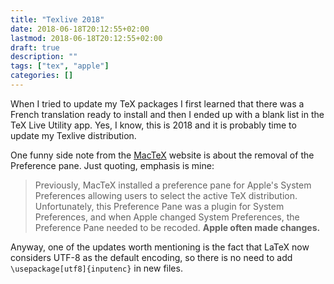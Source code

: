 ```yaml
---
title: "Texlive 2018"
date: 2018-06-18T20:12:55+02:00
lastmod: 2018-06-18T20:12:55+02:00
draft: true
description: ""
tags: ["tex", "apple"]
categories: []
---
```


When I tried to update my TeX packages I first learned that there was a French translation ready to install and then I ended up with a blank list in the TeX Live Utility app. Yes, I know, this is 2018 and it is probably time to update my Texlive distribution.

<!--more-->

One funny side note from the [MacTeX](https://www.tug.org/mactex/newfeatures.html) website is about the removal of the Preference pane. Just quoting, emphasis is mine:

> Previously, MacTeX installed a preference pane for Apple's System Preferences allowing users to select the active TeX distribution. Unfortunately, this Preference Pane was a plugin for System Preferences, and when Apple changed System Preferences, the Preference Pane needed to be recoded. **Apple often made changes.**

Anyway, one of the updates worth mentioning is the fact that LaTeX now considers UTF-8 as the default encoding, so there is no need to add `\usepackage[utf8]{inputenc}` in new files.
